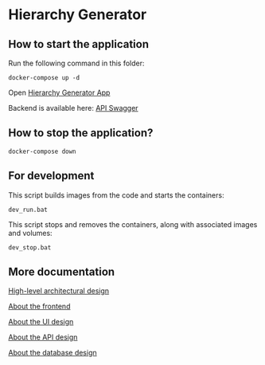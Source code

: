 # Hierarchy Generator

## How to start the application

Run the following command in this folder:

    docker-compose up -d

Open [Hierarchy Generator App](http://localhost:8080)

Backend is available here: [API Swagger](http://localhost:1337/swagger/index.html)

## How to stop the application?

    docker-compose down

## For development
This script builds images from the code and starts the containers:

    dev_run.bat

This script stops and removes the containers, along with associated images and volumes:

    dev_stop.bat

## More documentation

[High-level architectural design](./documentation/high-level-arch-design/README.md)

[About the frontend](./HierarchyGeneratorClient/README.md)

[About the UI design](./documentation/ui-design/README.md)

[About the API design](./documentation/api-design/README.md)

[About the database design](./HierarchyGeneratorDatabase/README.md)